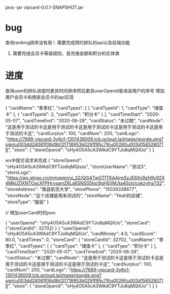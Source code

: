 java -jar vipcard-0.0.1-SNAPSHOT.jar    

# bug
查询ranking排序没有用
!. 需要完成预约排队的api以及前端功能
1. 需要完成会员卡等级规则，首充值金额和积分的实体类


# 进度
查询user的排队进度时更具时间排序然后更具userOpenid查询该用户的序号
增加用户会员卡和商家会员卡的api实现


   {
    "cardName": "季季红",
    "cardTypes": [
      {
             "cardTypeId": 1,
             "cardType": "储值卡"
           },
           {
             "cardTypeId": 2,
             "cardType": "积分卡"
           }
    ],
    "cardTimeStart": "2020-05-07",
    "cardTimeEnd": "2020-06-28",
    "cardStatus": "未过期",
    "cardNode": "这是用于测试的卡这是用于测试的卡这是用于测试的卡这是用于测试的卡这是用于测试的卡这",
    "cardSurplus": 100,
    "cardNum": 200,
    "cardLogo": "https://7669-vipcard-3y6o1-1301438009.tcb.qcloud.la/image/google.png?sign\u003dd24081f06d9b12f718953b0291f95c79\u0026t\u003d1585280719",
    "store": {
      "storeOpenid": "oHy4O5A5cA3WAdC9YTJo8qMQiIUo"
    }
  }


wx中提交请求未完成
  {
    "storeOpenid": "oHy4O5A5cA3WAdC9YTJo8qMQisss",
    "storeUserName": "测试3",
    "storeLogo": "https://wx.qlogo.cn/mmopen/vi_32/Q0j4TwGTfTKAAjrpSzJE6Xx9zH9y92X4MkUZIXNTOacXFPHrvsamZ6La6SNSS5lgc8gHEtjMJta40zicicxkzyhg/132",
    "storeAddress": "南昌航空大学",
    "storePhone": "15028338677",
    "storeNode": "这个店铺是用来测试的",
    "storeName": "Yeah的店铺",
    "storeType": "服装"
  }
  
  
  // 增加userCard时的json
  
  {
    "userOpenid": "oHy4O5A5cA3WAdC9YTJo8qMQiIUo",
     "storeCard": {"storeCardId": 32702}
  }
  {
      "userOpenid": "oHy4O5A5cA3WAdC9YTJo8qMQiIUo",
      "cardMoney": 4.0,
      "cardScore": 80.0,
      "cardTimes": 0,
      "storeCard": {
        "storeCardId": 32702,
        "cardName": "季季红",
        "cardTypes": [
          {
            "cardType": "储值卡"
          },
          {
            "cardType": "积分卡"
          }
        ],
        "cardTimeStart": "2020-05-07",
        "cardTimeEnd": "2020-06-28",
        "cardStatus": "未过期",
        "cardNode": "这是用于测试的卡这是用于测试的卡这是用于测试的卡这是用于测试的卡这是用于测试的卡这",
        "cardSurplus": 100,
        "cardNum": 200,
        "cardLogo": "https://7669-vipcard-3y6o1-1301438009.tcb.qcloud.la/image/google.png?sign\u003dd24081f06d9b12f718953b0291f95c79\u0026t\u003d1585280719",
        "store": {
          "storeOpenid": "oHy4O5A5cA3WAdC9YTJo8qMQiIUo"
        }
      }
    }